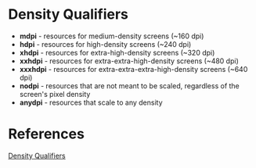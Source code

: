 # Density Qualifiers

- **mdpi** - resources for medium-density screens (~160 dpi)
- **hdpi** - resources for high-density screens (~240 dpi)
- **xhdpi** - resources for extra-high-density screens (~320 dpi)
- **xxhdpi** - resources for extra-extra-high-density screens (~480 dpi)
- **xxxhdpi** - resources for extra-extra-extra-high-density screens (~640 dpi)
- **nodpi** - resources that are not meant to be scaled, regardless of the screen's pixel density
- **anydpi** - resources that scale to any density

# References
[Density Qualifiers](https://developer.android.com/training/multiscreen/screendensities?authuser=2#TaskProvideAltBmp)